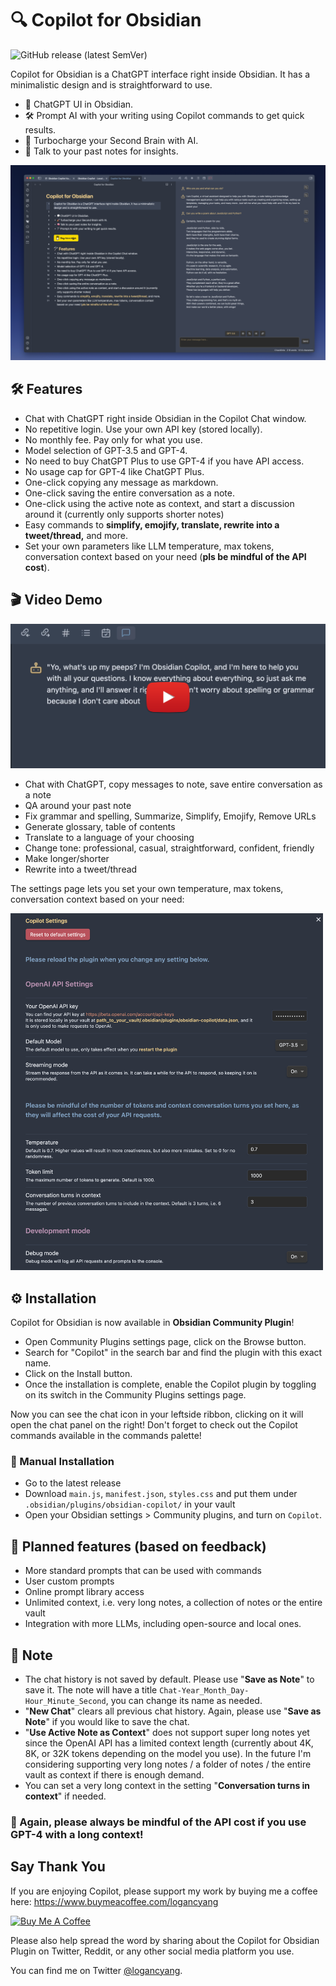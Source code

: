 # 🔍 Copilot for Obsidian
![GitHub release (latest SemVer)](https://img.shields.io/github/v/release/logancyang/obsidian-copilot?style=for-the-badge&sort=semver)

Copilot for Obsidian is a ChatGPT interface right inside Obsidian. It has a minimalistic design and is straightforward to use.

- 💬 ChatGPT UI in Obsidian.
- 🛠️ Prompt AI with your writing using Copilot commands to get quick results.
- 🚀 Turbocharge your Second Brain with AI.
- 🧠 Talk to your past notes for insights.

<img src="./images/ui.png" alt="UI">

## 🛠️ Features
- Chat with ChatGPT right inside Obsidian in the Copilot Chat window.
- No repetitive login. Use your own API key (stored locally).
- No monthly fee. Pay only for what you use.
- Model selection of GPT-3.5 and GPT-4.
- No need to buy ChatGPT Plus to use GPT-4 if you have API access.
- No usage cap for GPT-4 like ChatGPT Plus.
- One-click copying any message as markdown.
- One-click saving the entire conversation as a note.
- One-click using the active note as context, and start a discussion around it (currently only supports shorter notes)
- Easy commands to **simplify, emojify, translate, rewrite into a tweet/thread,** and more.
- Set your own parameters like LLM temperature, max tokens, conversation context based on your need (**pls be mindful of the API cost**).

## 🎬 Video Demo

<a href="https://www.youtube.com/watch?v=jRCDAg2sck8" target="_blank"><img src="./images/thumbnail.png" /></a>

- Chat with ChatGPT, copy messages to note, save entire conversation as a note
- QA around your past note
- Fix grammar and spelling, Summarize, Simplify, Emojify, Remove URLs
- Generate glossary, table of contents
- Translate to a language of your choosing
- Change tone: professional, casual, straightforward, confident, friendly
- Make longer/shorter
- Rewrite into a tweet/thread

The settings page lets you set your own temperature, max tokens, conversation context based on your need:

<img src="./images/settings-page.png" alt="Settings" width="500">

## ⚙️ Installation

Copilot for Obsidian is now available in **Obsidian Community Plugin**!

- Open Community Plugins settings page, click on the Browse button.
- Search for "Copilot" in the search bar and find the plugin with this exact name.
- Click on the Install button.
- Once the installation is complete, enable the Copilot plugin by toggling on its switch in the Community Plugins settings page.

Now you can see the chat icon in your leftside ribbon, clicking on it will open the chat panel on the right! Don't forget to check out the Copilot commands available in the commands palette!

### 🔧 Manual Installation
- Go to the latest release
- Download `main.js`, `manifest.json`, `styles.css` and put them under `.obsidian/plugins/obsidian-copilot/` in your vault
- Open your Obsidian settings > Community plugins, and turn on `Copilot`.

## 📝 Planned features (based on feedback)
- More standard prompts that can be used with commands
- User custom prompts
- Online prompt library access
- Unlimited context, i.e. very long notes, a collection of notes or the entire vault
- Integration with more LLMs, including open-source and local ones.

## 🔔 Note
- The chat history is not saved by default. Please use "**Save as Note**" to save it. The note will have a title `Chat-Year_Month_Day-Hour_Minute_Second`, you can change its name as needed.
- "**New Chat**" clears all previous chat history. Again, please use "**Save as Note**" if you would like to save the chat.
- "**Use Active Note as Context**" does not support super long notes yet since the OpenAI API has a limited context length (currently about 4K, 8K, or 32K tokens depending on the model you use). In the future I'm considering supporting very long notes / a folder of notes / the entire vault as context if there is enough demand.
- You can set a very long context in the setting "**Conversation turns in context**" if needed.

### 📣 Again, please always be mindful of the API cost if you use GPT-4 with a long context!

## Say Thank You
If you are enjoying Copilot, please support my work by buying me a coffee here: https://www.buymeacoffee.com/logancyang


<a href="https://www.buymeacoffee.com/logancyang" target="_blank"><img src="https://cdn.buymeacoffee.com/buttons/v2/default-yellow.png" alt="Buy Me A Coffee" style="height: 40px !important;width: 150px !important;" ></a>

Please also help spread the word by sharing about the Copilot for Obsidian Plugin on Twitter, Reddit, or any other social media platform you use.

You can find me on Twitter [@logancyang](https://twitter.com/logancyang).
